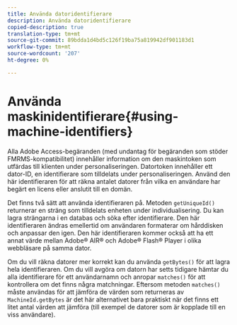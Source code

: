 ```yaml
---
title: Använda datoridentifierare
description: Använda datoridentifierare
copied-description: true
translation-type: tm+mt
source-git-commit: 89bdda1d4bd5c126f19ba75a819942df901183d1
workflow-type: tm+mt
source-wordcount: '207'
ht-degree: 0%

---
```



# Använda maskinidentifierare{#using-machine-identifiers}

Alla Adobe Access-begäranden (med undantag för begäranden som stöder FMRMS-kompatibilitet) innehåller information om den maskintoken som utfärdas till klienten under personaliseringen. Datortoken innehåller ett dator-ID, en identifierare som tilldelats under personaliseringen. Använd den här identifieraren för att räkna antalet datorer från vilka en användare har begärt en licens eller anslutit till en domän.

Det finns två sätt att använda identifieraren på. Metoden `getUniqueId()` returnerar en sträng som tilldelats enheten under individualisering. Du kan lagra strängarna i en databas och söka efter identifierare. Den här identifieraren ändras emellertid om användaren formaterar om hårddisken och anpassar den igen. Den här identifieraren kommer också att ha ett annat värde mellan Adobe® AIR® och Adobe® Flash® Player i olika webbläsare på samma dator.

Om du vill räkna datorer mer korrekt kan du använda `getBytes()` för att lagra hela identifieraren. Om du vill avgöra om datorn har setts tidigare hämtar du alla identifierare för ett användarnamn och anropar `matches()` för att kontrollera om det finns några matchningar. Eftersom metoden `matches()` måste användas för att jämföra de värden som returneras av `MachineId.getBytes` är det här alternativet bara praktiskt när det finns ett litet antal värden att jämföra (till exempel de datorer som är kopplade till en viss användare).
